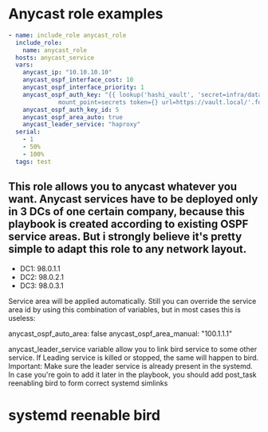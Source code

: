 # Anycast role examples

```yaml
- name: include_role anycast_role
  include_role:
    name: anycast_role
  hosts: anycast_service
  vars:
    anycast_ip: "10.10.10.10"
    anycast_ospf_interface_cost: 10
    anycast_ospf_interface_priority: 1
    anycast_ospf_auth_key: "{{ lookup('hashi_vault', 'secret=infra/data/noc/routers/ospf/{}
              mount_point=secrets token={} url=https://vault.local/'.format('service_zones_md5',vault_access_token)).password }}"
    anycast_ospf_auth_key_id: 5
    anycast_ospf_area_auto: true
    anycast_leader_service: "haproxy"
  serial:
    - 1
    - 50%
    - 100%
  tags: test
```

## This role allows you to anycast whatever you want. Anycast services have to be deployed only in 3 DCs of one certain company, because this playbook is created according to existing OSPF service areas. But i strongly believe it's pretty simple to adapt this role to any network layout.

- DC1: 98.0.1.1
- DC2: 98.0.2.1
- DC3: 98.0.3.1

Service area will be applied automatically. Still you can override the service area id by using this combination of variables, but in most cases this is useless:

anycast_ospf_auto_area: false
anycast_ospf_area_manual: "100.1.1.1"

anycast_leader_service variable allow you to link bird service to some other service. If Leading service is killed or stopped, the same will happen to bird.
Important: Make sure the leader service is already present in the systemd. In case you're goin to add it later in the playbook, you should add post_task reenabling bird to form correct systemd simlinks
# systemd reenable bird
